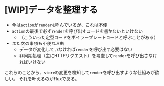 # [WIP]データを整理する

* 今は`action`が`renderを`呼んでいるが、これは不便
* `action`の最後で必ず`render`を呼び出すコードを書かないといけない
  * （こういった定型コードをボイラープレートコードと呼ぶことがある）
* また次の事項も不便な理由
  * データが変化していなければ`render`を呼び出す必要はない
  * 非同期処理（主にHTTPリクエスト）を考慮して`render`を呼び出さなければいけない

これらのことから、`store`の変更を検知して`render`を呼び出すような仕組みが欲しい。
それを叶えるのがFluxである。

